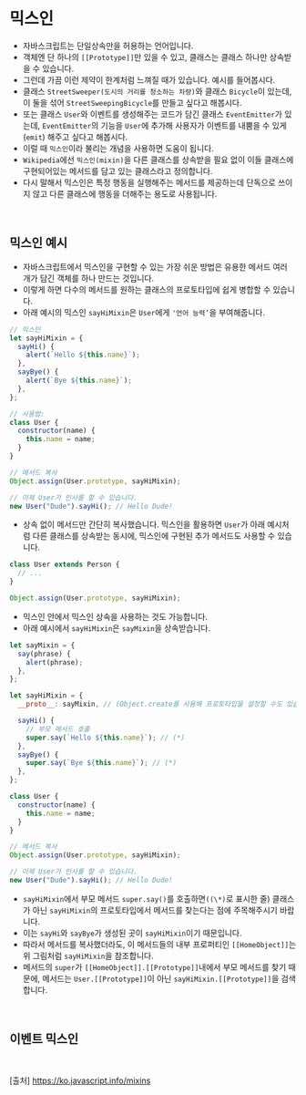 # 믹스인

- 자바스크립트는 단일상속만을 허용하는 언어입니다.
- 객체엔 단 하나의 `[[Prototype]]`만 있을 수 있고, 클래스는 클래스 하나만 상속받을 수 있습니다.
- 그런데 가끔 이런 제약이 한계처럼 느껴질 때가 있습니다. 예시를 들어봅시다.
- 클래스 `StreetSweeper(도시의 거리를 청소하는 차량)`와 클래스 `Bicycle`이 있는데, 이 둘을 섞어 `StreetSweepingBicycle`를 만들고 싶다고 해봅시다.
- 또는 클래스 `User`와 이벤트를 생성해주는 코드가 담긴 클래스 `EventEmitter`가 있는데, `EventEmitter`의 기능을 `User`에 추가해 사용자가 이벤트를 내뿜을 수 있게(`emit`) 해주고 싶다고 해봅시다.
- 이럴 때 `믹스인`이라 불리는 개념을 사용하면 도움이 됩니다.
- `Wikipedia`에선 `믹스인(mixin)`을 다른 클래스를 상속받을 필요 없이 이들 클래스에 구현되어있는 메서드를 담고 있는 클래스라고 정의합니다.
- 다시 말해서 믹스인은 특정 행동을 실행해주는 메서드를 제공하는데 단독으로 쓰이지 않고 다른 클래스에 행동을 더해주는 용도로 사용됩니다.

<br>

## 믹스인 예시

- 자바스크립트에서 믹스인을 구현할 수 있는 가장 쉬운 방법은 유용한 메서드 여러 개가 담긴 객체를 하나 만드는 것입니다.
- 이렇게 하면 다수의 메서드를 원하는 클래스의 프로토타입에 쉽게 병합할 수 있습니다.
- 아래 예시의 믹스인 `sayHiMixin`은 `User`에게 `'언어 능력’`을 부여해줍니다.

```js
// 믹스인
let sayHiMixin = {
  sayHi() {
    alert(`Hello ${this.name}`);
  },
  sayBye() {
    alert(`Bye ${this.name}`);
  },
};

// 사용법:
class User {
  constructor(name) {
    this.name = name;
  }
}

// 메서드 복사
Object.assign(User.prototype, sayHiMixin);

// 이제 User가 인사를 할 수 있습니다.
new User("Dude").sayHi(); // Hello Dude!
```

- 상속 없이 메서드만 간단히 복사했습니다. 믹스인을 활용하면 `User`가 아래 예시처럼 다른 클래스를 상속받는 동시에, 믹스인에 구현된 추가 메서드도 사용할 수 있습니다.

```js
class User extends Person {
  // ...
}

Object.assign(User.prototype, sayHiMixin);
```

- 믹스인 안에서 믹스인 상속을 사용하는 것도 가능합니다.
- 아래 예시에서 `sayHiMixin`은 `sayMixin`을 상속받습니다.

```js
let sayMixin = {
  say(phrase) {
    alert(phrase);
  },
};

let sayHiMixin = {
  __proto__: sayMixin, // (Object.create를 사용해 프로토타입을 설정할 수도 있습니다.)

  sayHi() {
    // 부모 메서드 호출
    super.say(`Hello ${this.name}`); // (*)
  },
  sayBye() {
    super.say(`Bye ${this.name}`); // (*)
  },
};

class User {
  constructor(name) {
    this.name = name;
  }
}

// 메서드 복사
Object.assign(User.prototype, sayHiMixin);

// 이제 User가 인사를 할 수 있습니다.
new User("Dude").sayHi(); // Hello Dude!
```

- `sayHiMixin`에서 부모 메서드 `super.say()`를 호출하면`((\*)`로 표시한 줄) 클래스가 아닌 `sayHiMixin`의 프로토타입에서 메서드를 찾는다는 점에 주목해주시기 바랍니다.
- 이는 `sayHi`와 `sayBye`가 생성된 곳이 `sayHiMixin`이기 때문입니다.
- 따라서 메서드를 복사했더라도, 이 메서드들의 내부 프로퍼티인 `[[HomeObject]]`는 위 그림처럼 `sayHiMixin`을 참조합니다.
- 메서드의 `super`가 `[[HomeObject]].[[Prototype]]`내에서 부모 메서드를 찾기 때문에, 메서드는 `User.[[Prototype]]`이 아닌 `sayHiMixin.[[Prototype]]`을 검색합니다.

<br>

## 이벤트 믹스인

<br>

[출처]
https://ko.javascript.info/mixins
